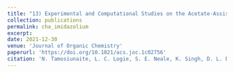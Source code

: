 ```yaml
---
title: "13) Experimental and Computational Studies on the Acetate-Assisted C-H Activation of N-Aryl Imidazolium Salts at Rhodium and Iridium: A Chloride Additive Changes the Selectivity of C–H Activation"
collection: publications
permalink: cha_imidazolium
excerpt: 
date: 2021-12-30
venue: 'Journal of Organic Chemistry'
paperurl: 'https://doi.org/10.1021/acs.joc.1c02756'
citation: 'N. Tamosiunaite, L. C. Logie, S. E. Neale, K. Singh, D. L. Davies, and S. A. Macgregor. <i>J. Org. Chem.,</i> <strong>2021</strong>, <i>87</i>, 1445-1456'
---
```

